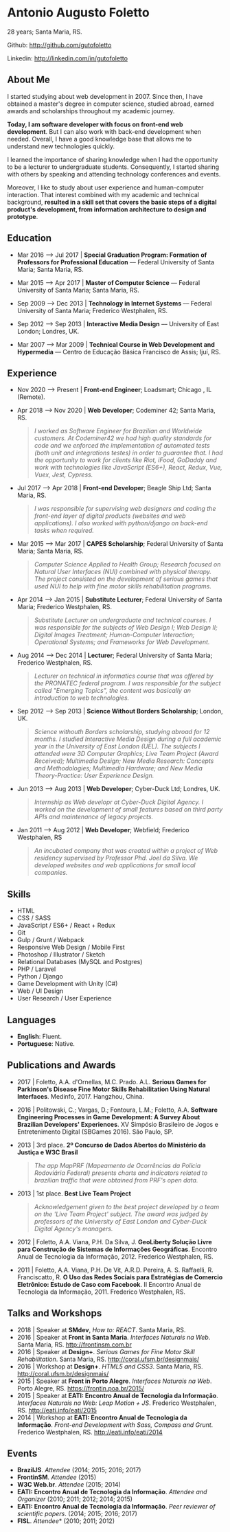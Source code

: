 # Antonio Augusto Foletto
28 years; Santa Maria, RS.

Github: http://github.com/gutofoletto

Linkedin: http://linkedin.com/in/gutofoletto


## About Me

I started studying about web development in 2007. Since then, I have obtained a master's degree in computer science, studied abroad, earned awards and scholarships throughout my academic journey.

**Today, I am software developer with focus on front-end web development**. But I can also work with back-end development when needed. Overall, I have a good knowledge base that allows me to understand new technologies quickly.

I learned the importance of sharing knowledge when I had the opportunity to be a lecturer to undergraduate students. Consequently, I started sharing with others by speaking and attending technology conferences and events.

Moreover, I like to study about user experience and human-computer interaction. That interest combined with my academic and technical background, **resulted in a skill set that covers the basic steps of a digital product's development, from information architecture to design and prototype**.



## Education

- Mar 2016 ⟶ Jul 2017 | **Special Graduation Program: Formation of Professors for Professional Education** –– Federal University of Santa Maria; Santa Maria, RS.

- Mar 2015 ⟶ Apr 2017 | **Master of Computer Science** –– Federal University of Santa Maria; Santa Maria, RS.

- Sep 2009 ⟶ Dec 2013 | **Technology in Internet Systems** –– Federal University of Santa Maria; Frederico Westphalen, RS.

- Sep 2012 ⟶ Sep 2013 | **Interactive Media Design** –– University of East London; Londres, UK.

- Mar 2007 ⟶ Mar 2009 | **Technical Course in Web Development and Hypermedia** –– Centro de Educação Básica Francisco de Assis; Ijuí, RS.


## Experience

- Nov 2020 ⟶ Present | **Front-end Engineer**; Loadsmart; Chicago , IL (Remote).

- Apr 2018 ⟶ Nov 2020 | **Web Developer**; Codeminer 42; Santa Maria, RS.
  > *I worked as Software Engineer for Brazilian and Worldwide customers. At Codeminer42 we had high quality standards for code and we enforced the implementation of automated tests (both unit and integrations testes) in order to guarantee that. I had the opportunity to work for clients like Riot, iFood, GoDaddy and work with technologies like JavaScript (ES6+), React, Redux, Vue, Vuex, Jest, Cypress.*

- Jul 2017 ⟶ Apr 2018 | **Front-end Developer**; Beagle Ship Ltd; Santa Maria, RS.
  > *I was responsible for supervising web designers and coding the front-end layer of digital products (websites and web applications). I also worked with python/django on back-end tasks when required.*

- Mar 2015 ⟶ Mar 2017 | **CAPES Scholarship**; Federal University of Santa Maria; Santa Maria, RS.
  > *Computer Science Applied to Health Group; Research focused on Natural User Interfaces (NUI) combined with physical therapy. The project consisted on the development of serious games that used NUI to help with fine motor skills rehabilitation programs.*

- Apr 2014 ⟶ Jan 2015 | **Substitute Lecturer**; Federal University of Santa Maria; Frederico Westphalen, RS.
  > *Substitute Lecturer on undergraduate and technical courses. I was responsible for the subjects of Web Design I; Web Design II; Digital Images Treatment; Human-Computer Interaction; Operational Systems; and Frameworks for Web Development.*

- Aug 2014 ⟶ Dec 2014 | **Lecturer**; Federal University of Santa Maria; Frederico Westphalen, RS.
  > *Lecturer on technical in informatics course that was offered by the PRONATEC federal program. I was responsible for the subject called "Emerging Topics", the content was basically an introduction to web technologies.*

- Sep 2012 ⟶ Sep 2013 | **Science Without Borders Scholarship**; London, UK.
  > *Science withouth Borders scholarship, studying abroad for 12 months. I studied Interactive Media Design during a full academic year in the University of East London (UEL). The subjects I attended were 3D Computer Graphics; Live Team Project (Award Received); Multimedia Design; New Media Research: Concepts and Methodologies; Multimedia Hardware; and New Media Theory-Practice: User Experience Design.*

- Jun 2013 ⟶ Aug 2013 | **Web Developer**; Cyber-Duck Ltd; Londres, UK.
  > *Internship as Web developr at Cyber-Duck Digital Agency. I worked on the development of small features based on third party APIs and maintenance of legacy projects.*

- Jan 2011 ⟶ Aug 2012 | **Web Developer**; Webfield; Frederico Westphalen, RS
  > *An incubated company that was created within a project of Web residency supervised by Professor Phd. Joel da Silva. We developed websites and web applications for small local companies.*


## Skills

- HTML
- CSS / SASS
- JavaScript / ES6+ / React + Redux
- Git
- Gulp / Grunt / Webpack
- Responsive Web Design / Mobile First
- Photoshop / Illustrator / Sketch
- Relational Databases (MySQL and Postgres)
- PHP / Laravel
- Python / Django
- Game Development with Unity (C#)
- Web / UI Design
- User Research / User Experience


## Languages

- **English**: Fluent.
- **Portuguese**: Native.


## Publications and Awards

- 2017 | Foletto, A.A. d'Ornellas, M.C. Prado. A.L. **Serious Games for Parkinson's Disease Fine Motor Skills Rehabilitation Using Natural Interfaces**. Medinfo, 2017. Hangzhou, China.

- 2016 | Politowski, C.; Vargas, D.; Fontoura, L.M.; Foletto, A.A. **Software Engineering Processes in Game Development: A Survey About Brazilian Developers' Experiences**. XV Simpósio Brasileiro de Jogos e Entretenimento Digital (SBGames 2016). São Paulo, SP.

- 2013 | 3rd place. **2º Concurso de Dados Abertos do Ministério da Justiça e W3C Brasil**
  > *The app MapPRF (Mapeamento de Ocorrências da Polícia Rodoviária Federal) presents charts and indicators related to brazilian traffic that were obtained from PRF's open data.*

- 2013 | 1st place. **Best Live Team Project**
  > *Acknowledgement given to the best project developed by a team on the 'Live Team Project' subject. The award was judged by professors of the University of East London and Cyber-Duck Digital Agency's managers.*

- 2012 | Foletto, A.A. Viana, P.H. Da Silva, J. **GeoLiberty Solução Livre para Construção de Sistemas de Informações Geográficas**. Encontro Anual de Tecnologia da Informação, 2012. Frederico Westphalen, RS.

- 2011 | Foletto, A.A. Viana, P.H. De Vit, A.R.D. Pereira, A. S. Raffaelli, R. Franciscatto, R. **O Uso das Redes Sociais para Estratégias de Comercio Eletrônico: Estudo de Caso com Facebook**. II Encontro Anual de Tecnologia da Informação, 2011. Frederico Westphalen, RS.


## Talks and Workshops

- 2018 | Speaker at **SMdev**, *How to: REACT*. Santa Maria, RS.
- 2016 | Speaker at **Front in Santa Maria**. *Interfaces Naturais na Web*. Santa Maria, RS. http://frontinsm.com.br
- 2016 | Speaker at **Design+**. *Serious Games for Fine Motor Skill Rehabilitation*. Santa Maria, RS. http://coral.ufsm.br/designmais/
- 2016 | Workshop at **Design+**. *HTML5 and CSS3*. Santa Maria, RS. http://coral.ufsm.br/designmais/
- 2015 | Speaker at **Front in Porto Alegre**. *Interfaces Naturais na Web*. Porto Alegre, RS. https://frontin.poa.br/2015/
- 2015 | Speaker at **EATI: Encontro Anual de Tecnologia da Informação**. *Interfaces Naturais na Web: Leap Motion + JS*. Frederico Westphalen, RS. http://eati.info/eati/2015
- 2014 | Workshop at **EATI: Encontro Anual de Tecnologia da Informação**. *Front-end Development with Sass, Compass and Grunt*. Frederico Westphalen, RS. http://eati.info/eati/2014


## Events

- **BrazilJS**. *Attendee* (2014; 2015; 2016; 2017)
- **FrontinSM**. *Attendee* (2015)
- **W3C Web.br**. *Attendee* (2015; 2014)
- **EATI: Encontro Anual de Tecnologia da Informação**. *Attendee and Organizer* (2010; 2011; 2012; 2014; 2015)
- **EATI: Encontro Anual de Tecnologia da Informação**. *Peer reviewer of scientific papers*. (2014; 2015; 2016; 2017)
- **FISL**. *Attendee** (2010; 2011; 2012)


